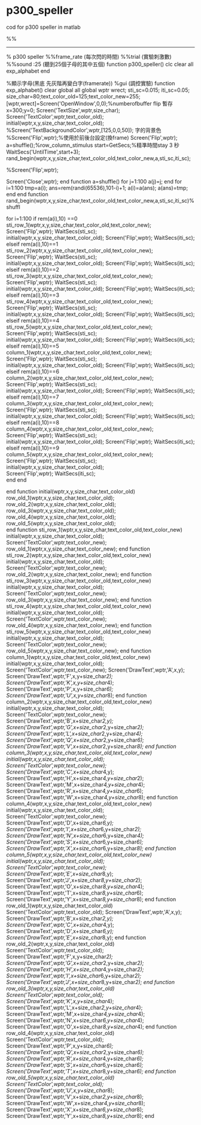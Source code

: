 # p300_speller

cod for p300 speller in matlab 

%%

______
% p300 speller 
%%frame_rate (每次閃的時間)
%%trial (實驗刺激數)
%%sound :25 (聽到25個子母的其中五個)
function p300_speller() 
clc
clear all 
exp_alphabet
end


%顯示字母(黑底 先灰階再變白字(framerate))
%gui (調控實驗) 
function exp_alphabet()
clear global all
global wptr wrect;
sti_sc=0.015;
iti_sc=0.05;
size_char=80;text_color_old=125;text_color_new=255;
[wptr,wrect]=Screen('OpenWindow',0,0);%numberofbuffer flip 暫存
x=300;y=0;
Screen('TextSize',wptr,size_char);
Screen('TextColor',wptr,text_color_old); 
initial(wptr,x,y,size_char,text_color_old);
%Screen('TextBackgroundColor',wptr,[125,0,0,50]); 字的背景色
%Screen('Flip',wptr);%使用於前後台設定(換frame)
Screen('Flip',wptr);
a=shuffle();%row_column_stimulus
start=GetSecs;%精準時間stay 3 秒
WaitSecs('UntilTime',start+3);
rand_begin(wptr,x,y,size_char,text_color_old,text_color_new,a,sti_sc,iti_sc);

%Screen('Flip',wptr);

Screen('Close',wptr);
end
function  a=shuffle()
for j=1:100
a(j)=j;
end
for i=1:100
tmp=a(i);
ans=rem(randi(65536),101-i)+1;
a(i)=a(ans);
a(ans)=tmp;
end
end
function rand_begin(wptr,x,y,size_char,text_color_old,text_color_new,a,sti_sc,iti_sc)%shuffl

for i=1:100
if rem(a(i),10) ==0
sti_row_1(wptr,x,y,size_char,text_color_old,text_color_new);
Screen('Flip',wptr);
WaitSecs(sti_sc);
initial(wptr,x,y,size_char,text_color_old);
Screen('Flip',wptr);
WaitSecs(iti_sc);
elseif rem(a(i),10)==1
sti_row_2(wptr,x,y,size_char,text_color_old,text_color_new);
Screen('Flip',wptr);
WaitSecs(sti_sc);
initial(wptr,x,y,size_char,text_color_old);
Screen('Flip',wptr);
WaitSecs(iti_sc);
elseif rem(a(i),10)==2
sti_row_3(wptr,x,y,size_char,text_color_old,text_color_new);
Screen('Flip',wptr);
WaitSecs(sti_sc);
initial(wptr,x,y,size_char,text_color_old);
Screen('Flip',wptr);
WaitSecs(iti_sc);
elseif rem(a(i),10)==3
sti_row_4(wptr,x,y,size_char,text_color_old,text_color_new);
Screen('Flip',wptr);
WaitSecs(sti_sc);
initial(wptr,x,y,size_char,text_color_old);
Screen('Flip',wptr);
WaitSecs(iti_sc);
elseif rem(a(i),10)==4
sti_row_5(wptr,x,y,size_char,text_color_old,text_color_new);
Screen('Flip',wptr);
WaitSecs(sti_sc);
initial(wptr,x,y,size_char,text_color_old);
Screen('Flip',wptr);
WaitSecs(iti_sc);
elseif rem(a(i),10)==5 
column_1(wptr,x,y,size_char,text_color_old,text_color_new);
Screen('Flip',wptr);
WaitSecs(sti_sc);
initial(wptr,x,y,size_char,text_color_old);
Screen('Flip',wptr);
WaitSecs(iti_sc);
elseif rem(a(i),10)==6
column_2(wptr,x,y,size_char,text_color_old,text_color_new);
Screen('Flip',wptr);
WaitSecs(sti_sc);
initial(wptr,x,y,size_char,text_color_old);
Screen('Flip',wptr);
WaitSecs(iti_sc);
elseif rem(a(i),10)==7 
column_3(wptr,x,y,size_char,text_color_old,text_color_new);
Screen('Flip',wptr);
WaitSecs(sti_sc);
initial(wptr,x,y,size_char,text_color_old);
Screen('Flip',wptr);
WaitSecs(iti_sc);
elseif rem(a(i),10)==8
column_4(wptr,x,y,size_char,text_color_old,text_color_new);
Screen('Flip',wptr);
WaitSecs(sti_sc);
initial(wptr,x,y,size_char,text_color_old);
Screen('Flip',wptr);
WaitSecs(iti_sc);
elseif rem(a(i),10)==9   
column_5(wptr,x,y,size_char,text_color_old,text_color_new);
Screen('Flip',wptr);
WaitSecs(sti_sc);
initial(wptr,x,y,size_char,text_color_old);    
Screen('Flip',wptr);
WaitSecs(iti_sc);    
end
end


end
function initial(wptr,x,y,size_char,text_color_old) 
row_old_1(wptr,x,y,size_char,text_color_old);
row_old_2(wptr,x,y,size_char,text_color_old);
row_old_3(wptr,x,y,size_char,text_color_old);
row_old_4(wptr,x,y,size_char,text_color_old);
row_old_5(wptr,x,y,size_char,text_color_old);   
end
function sti_row_1(wptr,x,y,size_char,text_color_old,text_color_new)
initial(wptr,x,y,size_char,text_color_old);
Screen('TextColor',wptr,text_color_new);
row_old_1(wptr,x,y,size_char,text_color_new);
end
function sti_row_2(wptr,x,y,size_char,text_color_old,text_color_new)
initial(wptr,x,y,size_char,text_color_old);
Screen('TextColor',wptr,text_color_new);
row_old_2(wptr,x,y,size_char,text_color_new);
end
function sti_row_3(wptr,x,y,size_char,text_color_old,text_color_new)
initial(wptr,x,y,size_char,text_color_old);
Screen('TextColor',wptr,text_color_new);
row_old_3(wptr,x,y,size_char,text_color_new);
end
function sti_row_4(wptr,x,y,size_char,text_color_old,text_color_new)
initial(wptr,x,y,size_char,text_color_old);
Screen('TextColor',wptr,text_color_new);
row_old_4(wptr,x,y,size_char,text_color_new);
end
function sti_row_5(wptr,x,y,size_char,text_color_old,text_color_new)
initial(wptr,x,y,size_char,text_color_old);
Screen('TextColor',wptr,text_color_new);
row_old_5(wptr,x,y,size_char,text_color_new);
end
function column_1(wptr,x,y,size_char,text_color_old,text_color_new)
initial(wptr,x,y,size_char,text_color_old);
Screen('TextColor',wptr,text_color_new);
Screen('DrawText',wptr,'A',x,y);
Screen('DrawText',wptr,'F',x,y+size_char*2);
Screen('DrawText',wptr,'K',x,y+size_char*4);
Screen('DrawText',wptr,'P',x,y+size_char*6);
Screen('DrawText',wptr,'U',x,y+size_char*8);
end
function column_2(wptr,x,y,size_char,text_color_old,text_color_new)
initial(wptr,x,y,size_char,text_color_old);
Screen('TextColor',wptr,text_color_new);
Screen('DrawText',wptr,'B',x+size_char*2,y);
Screen('DrawText',wptr,'G',x+size_char*2,y+size_char*2);
Screen('DrawText',wptr,'L',x+size_char*2,y+size_char*4);
Screen('DrawText',wptr,'Q',x+size_char*2,y+size_char*6);
Screen('DrawText',wptr,'V',x+size_char*2,y+size_char*8);
end
function column_3(wptr,x,y,size_char,text_color_old,text_color_new)
initial(wptr,x,y,size_char,text_color_old);
Screen('TextColor',wptr,text_color_new);
Screen('DrawText',wptr,'C',x+size_char*4,y);
Screen('DrawText',wptr,'H',x+size_char*4,y+size_char*2);
Screen('DrawText',wptr,'M',x+size_char*4,y+size_char*4);
Screen('DrawText',wptr,'R',x+size_char*4,y+size_char*6);
Screen('DrawText',wptr,'W',x+size_char*4,y+size_char*8);
end
function column_4(wptr,x,y,size_char,text_color_old,text_color_new)
initial(wptr,x,y,size_char,text_color_old);
Screen('TextColor',wptr,text_color_new);
Screen('DrawText',wptr,'D',x+size_char*6,y);
Screen('DrawText',wptr,'I',x+size_char*6,y+size_char*2);
Screen('DrawText',wptr,'N',x+size_char*6,y+size_char*4);
Screen('DrawText',wptr,'S',x+size_char*6,y+size_char*6);
Screen('DrawText',wptr,'X',x+size_char*6,y+size_char*8);
end
function column_5(wptr,x,y,size_char,text_color_old,text_color_new)
initial(wptr,x,y,size_char,text_color_old);
Screen('TextColor',wptr,text_color_new);
Screen('DrawText',wptr,'E',x+size_char*8,y);
Screen('DrawText',wptr,'J',x+size_char*8,y+size_char*2);
Screen('DrawText',wptr,'O',x+size_char*8,y+size_char*4);
Screen('DrawText',wptr,'T',x+size_char*8,y+size_char*6);
Screen('DrawText',wptr,'Y',x+size_char*8,y+size_char*8);
end
function row_old_1(wptr,x,y,size_char,text_color_old)
Screen('TextColor',wptr,text_color_old);
Screen('DrawText',wptr,'A',x,y);
Screen('DrawText',wptr,'B',x+size_char*2,y);
Screen('DrawText',wptr,'C',x+size_char*4,y);
Screen('DrawText',wptr,'D',x+size_char*6,y);
Screen('DrawText',wptr,'E',x+size_char*8,y);
end
function row_old_2(wptr,x,y,size_char,text_color_old)
Screen('TextColor',wptr,text_color_old);
Screen('DrawText',wptr,'F',x,y+size_char*2);
Screen('DrawText',wptr,'G',x+size_char*2,y+size_char*2);
Screen('DrawText',wptr,'H',x+size_char*4,y+size_char*2);
Screen('DrawText',wptr,'I',x+size_char*6,y+size_char*2);
Screen('DrawText',wptr,'J',x+size_char*8,y+size_char*2);
end
function row_old_3(wptr,x,y,size_char,text_color_old)
Screen('TextColor',wptr,text_color_old);
Screen('DrawText',wptr,'K',x,y+size_char*4);
Screen('DrawText',wptr,'L',x+size_char*2,y+size_char*4);
Screen('DrawText',wptr,'M',x+size_char*4,y+size_char*4);
Screen('DrawText',wptr,'N',x+size_char*6,y+size_char*4);
Screen('DrawText',wptr,'O',x+size_char*8,y+size_char*4);
end
function row_old_4(wptr,x,y,size_char,text_color_old)
Screen('TextColor',wptr,text_color_old);
Screen('DrawText',wptr,'P',x,y+size_char*6);
Screen('DrawText',wptr,'Q',x+size_char*2,y+size_char*6);
Screen('DrawText',wptr,'R',x+size_char*4,y+size_char*6);
Screen('DrawText',wptr,'S',x+size_char*6,y+size_char*6);
Screen('DrawText',wptr,'T',x+size_char*8,y+size_char*6);
end
function row_old_5(wptr,x,y,size_char,text_color_old)
Screen('TextColor',wptr,text_color_old);
Screen('DrawText',wptr,'U',x,y+size_char*8);
Screen('DrawText',wptr,'V',x+size_char*2,y+size_char*8);
Screen('DrawText',wptr,'W',x+size_char*4,y+size_char*8);
Screen('DrawText',wptr,'X',x+size_char*6,y+size_char*8);
Screen('DrawText',wptr,'Y',x+size_char*8,y+size_char*8);
end
